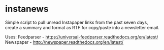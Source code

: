 # instanews
Simple script to pull unread Instapaper links from the past seven days, create a summary and format as RTF for copy/paste into a newsletter email.

Uses:
Feedparser - https://universal-feedparser.readthedocs.org/en/latest/
Newspaper - http://newspaper.readthedocs.org/en/latest/
